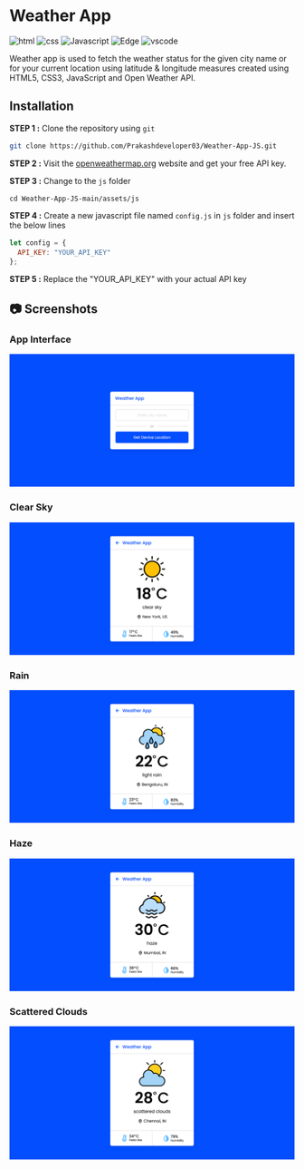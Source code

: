 # Weather App
![html](https://img.shields.io/badge/HTML5-E34F26?logo=html5&logoColor=white)
![css](https://img.shields.io/badge/CSS3-1572B6?logo=css3&logoColor=white)
![Javascript](https://img.shields.io/badge/JavaScript-323330?logo=javascript&logoColor=F7DF1E)
![Edge](https://img.shields.io/badge/Microsoft_Edge-0078D7?logo=Microsoft-edge&logoColor=white)
![vscode](https://img.shields.io/badge/Visual_Studio_Code-0078D4?logo=visual%20studio%20code&logoColor=white)

Weather app is used to fetch the weather status for the given city name or for your current location using latitude & longitude measures created using HTML5, CSS3, JavaScript and Open Weather API.

## Installation

**STEP 1 :** Clone the repository using `git`
```bash
git clone https://github.com/Prakashdeveloper03/Weather-App-JS.git
```

**STEP 2 :** Visit the [openweathermap.org](https://openweathermap.org/) website and get your free API key.

**STEP 3 :** Change to the `js` folder
```
cd Weather-App-JS-main/assets/js
```

**STEP 4 :** Create a new javascript file named `config.js` in `js` folder and insert the below lines
```js
let config = {
  API_KEY: "YOUR_API_KEY"
};
```

**STEP 5 :** Replace the "YOUR_API_KEY" with your actual API key

## 📷 Screenshots
### App Interface
![interface](assets/img/interface.png)

### Clear Sky
![clear](assets/img/clear.png)

### Rain
![rain](assets/img/rain.png)

### Haze
![snow](assets/img/haze.png)

### Scattered Clouds
![storm](assets/img/clouds.png)